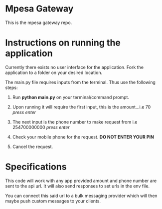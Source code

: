 # Mpesa Gateway

This is the mpesa gateway repo.

# Instructions on running the application

Currently there exists no user interface for the application. Fork the application to a folder on your desired location.

The main.py file requires inputs from the terminal. Thus use the following steps:

1. Run __python main.py__ on your terminal/command prompt.

2. Upon running it will require the first input, this is the amount...i.e 70 
*press enter*

3. The next input is the phone number to make request from i.e 254700000000
*press enter*

4. Check your mobile phone for the request. __DO NOT ENTER YOUR PIN__

5. Cancel the request.


# Specifications

This code will work with any app provided amount and phone number are sent to the api url. It will also send responses to set urls in the env file.

You can connect this said url to a bulk messaging provider which will then maybe push custom messages to your clients.